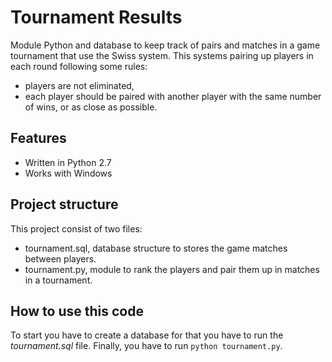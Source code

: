 # Tournament Results

Module Python and database to keep track of pairs and matches in a game 
tournament that use the Swiss system. This systems pairing up players in 
each round following some rules:
* players are not eliminated, 
* each player should be paired with another player with the same number of wins,
 or as close as possible.

## Features
* Written in Python 2.7
* Works with Windows

## Project structure

This project consist of two files:
* tournament.sql, database structure to stores the game matches between players.
* tournament.py, module to rank the players and pair them up in matches in a 
  tournament. 

## How to use this code

To start you have to create a database for that you have to run the 
*tournament.sql* file.
Finally, you have to run `python tournament.py`.